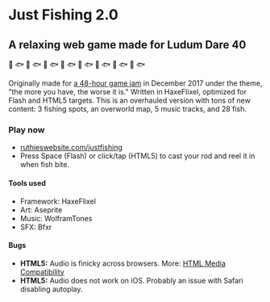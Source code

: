 # Just Fishing 2.0
##  A relaxing web game made for Ludum Dare 40
:tropical_fish: :fish: :tropical_fish: :fish: :tropical_fish: :fish: :tropical_fish: :fish: :tropical_fish: :fish: :tropical_fish: :fish: :tropical_fish: :fish: :tropical_fish: :fish:


Originally made for [a 48-hour game jam](https://ldjam.com/) in December 2017 under the theme, "the more you have, the worse it is." Written in HaxeFlixel, optimized for Flash and HTML5 targets. 
This is an overhauled version with tons of new content: 3 fishing spots, an overworld map, 5 music tracks, and 28 fish. 

### Play now
- [ruthieswebsite.com/justfishing](http://ruthieswebsite.com/justfishing/)
- Press Space (Flash) or click/tap (HTML5) to cast your rod and reel it in when fish bite.


#### Tools used
- Framework: HaxeFlixel
- Art: Aseprite
- Music: WolframTones
- SFX: Bfxr


#### Bugs
- **HTML5:** Audio is finicky across browsers. More: [HTML Media Compatibility](https://developer.mozilla.org/en-US/docs/Web/HTML/Supported_media_formats#Browser_compatibility)
- **HTML5:** Audio does not work on iOS. Probably an issue with Safari disabling autoplay.

